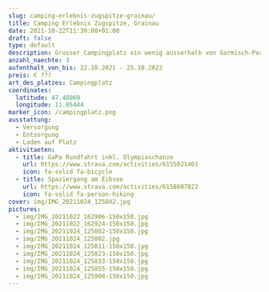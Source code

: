 ```yaml
---
slug: camping-erlebnis-zugspitze-grainau/
title: Camping Erlebnis Zugspitze, Grainau
date: 2021-10-22T11:39:08+01:00
draft: false
type: default
description: Grosser Campingplatz ein wenig ausserhalb von Garmisch-Partenkirchen. Direkter Blick auf die Zugspitze.
anzahl_naechte: 3
aufenthalt_von_bis: 22.10.2021 - 25.10.2022
preis: € ???
art_des_platzes: Campingplatz
coordinates:
  latitude: 47.48069
  longitude: 11.05444
marker_icon: /campingplatz.png
ausstattung:
  - Versorgung
  - Entsorgung
  - Laden auf Platz
aktivitaeten:
  - title: GaPa Rundfahrt inkl. Olympiaschanze
    url: https://www.strava.com/activities/6155021401
    icon: fa-solid fa-bicycle
  - title: Spaziergang am Eibsee
    url: https://www.strava.com/activities/6158687822
    icon: fa-solid fa-person-hiking
cover: img/IMG_20211024_125802.jpg
pictures:
  - img/IMG_20211022_162906-150x150.jpg
  - img/IMG_20211022_162924-150x150.jpg
  - img/IMG_20211024_125802-150x150.jpg
  - img/IMG_20211024_125802.jpg
  - img/IMG_20211024_125811-150x150.jpg
  - img/IMG_20211024_125823-150x150.jpg
  - img/IMG_20211024_125833-150x150.jpg
  - img/IMG_20211024_125855-150x150.jpg
  - img/IMG_20211024_125908-150x150.jpg
---
```

